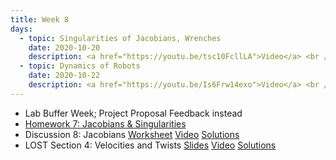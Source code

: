 ```yaml
---
title: Week 8
days:
  - topic: Singularities of Jacobians, Wrenches
    date: 2020-10-20
    description: <a href="https://youtu.be/tsc10FcllLA">Video</a> <br />  Reading - MLS 3.4
  - topic: Dynamics of Robots
    date: 2020-10-22
    description: <a href="https://youtu.be/Is6Frw14exo">Video</a> <br />  <a href="https://drive.google.com/file/d/17GW5KcNUy5igK2wgNoQ00xy6uv6shaXQ/view?usp=sharing">MLS Ch 4 Slides</a> <br /> Reading - MLS 4.2
---
```


- Lab Buffer Week; Project Proposal Feedback instead
- [Homework 7: Jacobians & Singularities](../assets/hw/hw7_assignment.pdf)
- Discussion 8: Jacobians [Worksheet](../assets/discussions/D8___Jacobians.pdf) <a href="https://youtu.be/-mATIHmzxVA">Video</a> [Solutions](../assets/discussions/D8___Jacobians_sol.pdf)
- LOST Section 4: Velocities and Twists [Slides](../assets/lost/LostSection4_student.pdf) <a href="https://youtu.be/nVtR23KHnns">Video</a> [Solutions](../assets/lost/LostSection4_student_soln.pdf)

